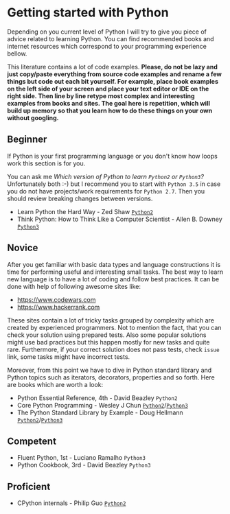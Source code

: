 # Getting started with Python

Depending on you current level of Python I will try to give you piece of advice
related to learning Python. You can find recommended books and internet
resources which correspond to your programming experience bellow.

This literature contains a lot of code examples. **Please, do not be lazy and
just copy/paste everything from source code examples and rename a few things
but code out each bit yourself. For example, place book examples on the left
side of your screen and place your text editor or IDE on the right side. Then
line by line retype most complex and interesting examples from books and sites.
The goal here is repetition, which will build up memory so that you learn how
to do these things on your own without googling.**

## Beginner
If Python is your first programming language or you don't know how loops
work this section is for you.

You can ask me _Which version of Python to learn `Python2` or `Python3`?_
Unfortunately both :-) but I recommend you to start with `Python 3.5` in case
you do not have projects/work requirements for `Python 2.7`. Then you should
review breaking changes between versions.

 - Learn Python the Hard Way - Zed Shaw [`Python2`][b1]
 - Think Python: How to Think Like a Computer Scientist - Allen B. Downey [`Python3`][b2]

## Novice
After you get familiar with basic data types and language constructions it is
time for performing useful and interesting small tasks. The best way to learn
new language is to have a lot of coding and follow best practices. It can be
done with help of following awesome sites like:

 - https://www.codewars.com
 - https://www.hackerrank.com
 
These sites contain a lot of tricky tasks grouped by complexity which are created by
experienced programmers. Not to mention the fact, that you can check your
solution using prepared tests. Also some popular solutions might use bad
practices but this happen mostly for new tasks and quite rare. Furthermore, if
your correct solution does not pass tests, check `issue` link, some tasks might
have incorrect tests.

Moreover, from this point we have to dive in Python standard library and Python
topics such as iterators, decorators, properties and so forth. Here are books
which are worth a look:

 - Python Essential Reference, 4th - David Beazley `Python2`
 - Core Python Programming - Wesley J Chun [`Python2`][n3]/[`Python3`][n4]
 - The Python Standard Library by Example - Doug Hellmann [`Python2`][n1]/[`Python3`][n2]

## Competent
 - Fluent Python, 1st - Luciano Ramalho `Python3`
 - Python Cookbook, 3rd - David Beazley `Python3`

## Proficient
 - CPython internals - Philip Guo [`Python2`][p1]


[b1]: https://learnpythonthehardway.org/book/
[b2]: http://interactivepython.org/runestone/static/thinkcspy/index.html

[n1]: https://pymotw.com/2/contents.html
[n2]: https://pymotw.com/3/
[n3]: http://corepython.com/cpp2e
[n4]: http://corepython.com/cpp3ev2


[p1]: http://pgbovine.net/cpython-internals.htm
